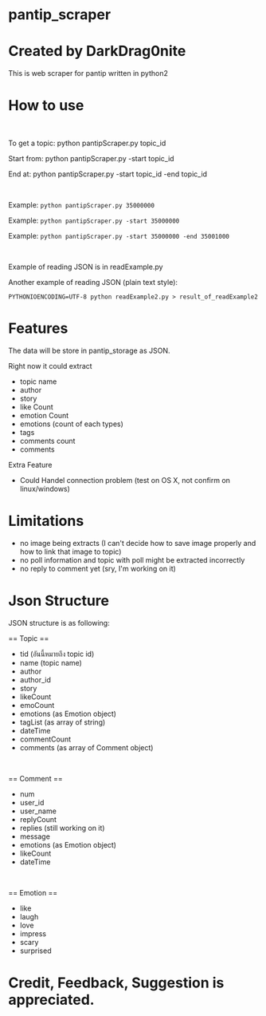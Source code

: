 # pantip_scraper
# Created by DarkDrag0nite

This is web scraper for pantip written in python2

# How to use

<br />

To get a topic: python pantipScraper.py topic_id
	
Start from: python pantipScraper.py -start topic_id
	
End at: python pantipScraper.py -start topic_id -end topic_id

<br />

Example: `python pantipScraper.py 35000000`

Example: `python pantipScraper.py -start 35000000`

Example: `python pantipScraper.py -start 35000000 -end 35001000`

<br />

Example of reading JSON is in readExample.py

Another example of reading JSON (plain text style): 

    PYTHONIOENCODING=UTF-8 python readExample2.py > result_of_readExample2

# Features

The data will be store in pantip_storage as JSON.

Right now it could extract
- topic name
- author
- story
- like Count
- emotion Count
- emotions (count of each types)
- tags
- comments count
- comments

Extra Feature
- Could Handel connection problem (test on OS X, not confirm on linux/windows)

# Limitations

- no image being extracts (I can't decide how to save image properly and how to link that image to topic)
- no poll information and topic with poll might be extracted incorrectly
- no reply to comment yet (sry, I'm working on it)

# Json Structure

JSON structure is as following:

== Topic ==
- tid (อันนี้หมายถึง topic id)
- name (topic name)
- author
- author_id
- story
- likeCount
- emoCount
- emotions (as Emotion object)
- tagList (as array of string)
- dateTime
- commentCount
- comments (as array of Comment object)

<br />

== Comment ==
- num
- user_id
- user_name
- replyCount
- replies (still working on it)
- message
- emotions (as Emotion object) 
- likeCount
- dateTime

<br />

== Emotion ==
- like
- laugh
- love
- impress
- scary
- surprised

# Credit, Feedback, Suggestion is appreciated.
